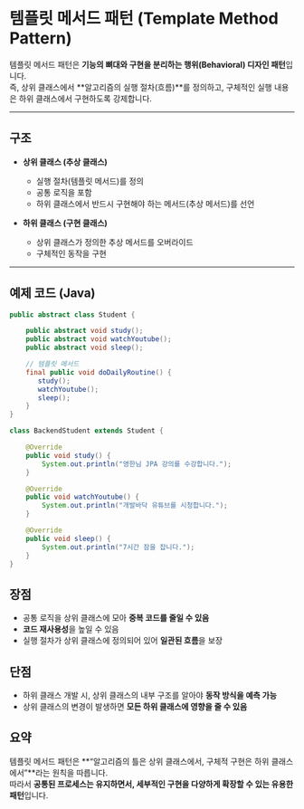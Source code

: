 # 템플릿 메서드 패턴 (Template Method Pattern)

템플릿 메서드 패턴은 **기능의 뼈대와 구현을 분리하는 행위(Behavioral) 디자인 패턴**입니다.  
즉, 상위 클래스에서 **알고리즘의 실행 절차(흐름)**를 정의하고, 구체적인 실행 내용은 하위 클래스에서 구현하도록 강제합니다.

---

## 구조

- **상위 클래스 (추상 클래스)**

  - 실행 절차(템플릿 메서드)를 정의
  - 공통 로직을 포함
  - 하위 클래스에서 반드시 구현해야 하는 메서드(추상 메서드)를 선언

- **하위 클래스 (구현 클래스)**
  - 상위 클래스가 정의한 추상 메서드를 오버라이드
  - 구체적인 동작을 구현

---

## 예제 코드 (Java)

```java
public abstract class Student {

    public abstract void study();
    public abstract void watchYoutube();
    public abstract void sleep();

    // 템플릿 메서드
    final public void doDailyRoutine() {
       study();
       watchYoutube();
       sleep();
    }
}

class BackendStudent extends Student {

    @Override
    public void study() {
        System.out.println("영한님 JPA 강의를 수강합니다.");
    }

    @Override
    public void watchYoutube() {
        System.out.println("개발바닥 유튜브를 시청합니다.");
    }

    @Override
    public void sleep() {
        System.out.println("7시간 잠을 잡니다.");
    }
}
```

## 장점

- 공통 로직을 상위 클래스에 모아 **중복 코드를 줄일 수 있음**
- **코드 재사용성**을 높일 수 있음
- 실행 절차가 상위 클래스에 정의되어 있어 **일관된 흐름**을 보장

## 단점

- 하위 클래스 개발 시, 상위 클래스의 내부 구조를 알아야 **동작 방식을 예측 가능**
- 상위 클래스의 변경이 발생하면 **모든 하위 클래스에 영향을 줄 수 있음**

## 요약

템플릿 메서드 패턴은 **“알고리즘의 틀은 상위 클래스에서, 구체적 구현은 하위 클래스에서”**라는 원칙을 따릅니다.  
따라서 **공통된 프로세스는 유지하면서, 세부적인 구현을 다양하게 확장할 수 있는 유용한 패턴**입니다.
